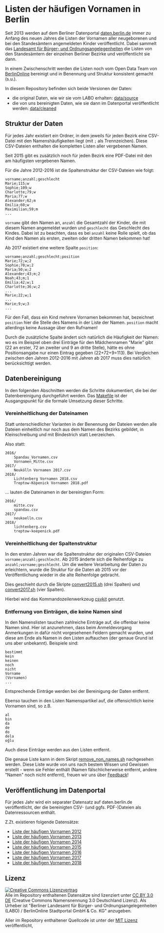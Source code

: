 # Listen der häufigen Vornamen in Berlin

Seit 2013 werden auf dem Berliner Datenportal [daten.berlin.de](https://daten.berlin.de) immer zu Anfang des neuen Jahres die Listen der Vornamen aller neugeborenen und bei den Standesämtern angemeldeten Kinder veröffentlicht. Dabei sammelt das [Landesamt für Bürger- und Ordnungsangelegenheiten](http://www.berlin.de/labo/) die Listen von den Standesämtern der einzelnen Berliner Bezirke und veröffentlicht sie dann.

In einem Zwischenschritt werden die Listen noch vom Open Data Team von [BerlinOnline](https://www.berlinonline.net) bereinigt und in Benennung und Struktur konsistent gemacht (s.u.).

In diesem Repository befinden sich beide Versionen der Daten:

- die original Daten, wie wir sie vom LABO erhalten: [data/source](data/source)
- die von uns bereinigten Daten, wie sie dann im Datenportal veröffentlicht werden: [data/cleaned](data/cleaned)

## Struktur der Daten

Für jedes Jahr existiert ein Ordner, in dem jeweils für jeden Bezirk eine CSV-Datei mit den Namenshäufigkeiten liegt (mit `;` als Trennzeichen). Diese CSV-Dateien enthalten die kompletten Listen aller vergebenen Namen.

Seit 2015 gibt es zusätzlich noch für jeden Bezirk eine PDF-Datei mit den am häufigsten vergebenen Namen.

Für die Jahre 2012-2016 ist die Spaltenstruktur der CSV-Dateien wie folgt:

```csv
vorname;anzahl;geschlecht
Marie;115;w
Sophie;109;w
Charlotte;79;w
Maria;77;w
Alexander;62;m
Emilia;60;w
Maximilian;59;m
...
```

`vorname` gibt den Namen an, `anzahl` die Gesamtzahl der Kinder, die mit diesem Namen angemeldet wurden und `geschlecht` das Geschlecht des Kindes. Dabei ist zu beachten, dass es bei `anzahl` keine Rolle spielt, ob das Kind den Namen als ersten, zweiten oder dritten Namen bekommen hat!

Ab 2017 existiert eine weitere Spalte `position`:

```csv
vorname;anzahl;geschlecht;position
Marie;72;w;2
Sophie;70;w;2
Maria;50;w;2
Alexander;43;m;2
Noah;43;m;1
Emilia;42;w;1
Charlotte;36;w;2
...
Marie;22;w;1
...
Marie;9;w;3
...
```

Für den Fall, dass ein Kind mehrere Vornamen bekommen hat, bezeichnet `position` hier die Stelle des Namens in der Liste der Namen. `position` macht allerdings keine Aussage über den Rufnamen!

Durch die zusätzliche Spalte ändert sich natürlich die Häufigkeit der Namen: wo es im Beispiel oben drei Einträge für den Mädchennamen "Marie" gibt (22 an erster, 72 an zweiter und 9 an dritte Stelle), hätte es ohne Positionsangabe nur einen Eintrag gegeben (22+72+9=113). Bei Vergleichen zwischen den Jahren 2012-2016 mit Jahren ab 2017 muss dies natürlich berücksichtigt werden.

## Datenbereinigung

In den folgenden Abschnitten werden die Schritte dokumentiert, die bei der Datenbereinigung durchgeführt werden. Das [Makefile](Makefile) ist der Ausgangspunkt für die formale Umsetzung dieser Schritte.

### Vereinheitlichung der Dateinamen

Statt unterschiedlicher Varianten in der Benennung der Dateien werden alle Dateien einheitlich nur noch aus dem Namen des Bezirks gebildet, in Kleinschreibung und mit Bindestrich statt Leerzeichen.

Also statt:

```
2016/
    Spandau_Vornamen.csv
    Vornamen_Mitte.csv
2017/
    Neukölln Vornamen 2017.csv
2018/
    Lichtenberg Vornamen 2018.csv
    Treptow-Köpenick Vornamen 2018.pdf
```

... lauten die Dateinamen in der bereinigten Form:

```
2016/
    mitte.csv
    spandau.csv
2017/
    neukoelln.csv
2018/
    lichtenberg.csv
    treptow-koepenick.pdf
```

### Vereinheitlichung der Spaltenstruktur

In den ersten Jahren war die Spaltenstruktur der originalen CSV-Dateien `vorname;anzahl;geschlecht`. Ab 2015 änderte sich die Reihenfolge zu `anzahl;vorname;geschlecht`. Um die weitere Verarbeitung der Daten zu erleichtern, wurde die Struktur für die Daten ab 2015 vor der Veröffentlichung wieder in die alte Reihenfolge gebracht.

Dies geschieht durch die Skripte [convert2015.sh](bin/convert2015.sh) (drei Spalten) und [convert2017.sh](bin/convert2017.sh) (vier Spalten).

Hierbei wird das Kommandozeilenwerkzeug [csvkit](https://csvkit.readthedocs.io) genutzt.

### Entfernung von Einträgen, die keine Namen sind

In den Namenslisten tauchen zahlreiche Einträge auf, die offenbar keine Namen sind. Hier ist anzunehmen, dass beim Anmeldevorgang Anmerkungen in dafür nicht vorgesehenen Feldern gemacht wurden, und diese am Ende als Namen in den Listen auftauchen (der genaue Grund ist uns aber unbekannt). Beispiele sind:

```
bestimmt
kein
keinen
noch
nicht
Vorname
(Vornamen)
...
```

Entsprechende Einträge werden bei der Bereinigung der Daten entfernt.

Ebenso tauchen in den Listen Namenspartikel auf, die offensichtlich keine Vornamen sind, so z.B.

```
al
bin
da
de
do
dela
oğlu
```

Auch diese Einträge werden aus den Listen entfernt.

Die genaue Liste kann in dem Skript [remove_non_names.sh](bin/remove_non_names.sh) nachgesehen werden. Diese Liste wurde von uns nach bestem Wissen und Gewissen erstellt - wenn sie Fehler enthält (Namen fälschlicherweise entfernt, andere "Namen" noch nicht entfernt), freuen wir uns über [Feedback](https://github.com/berlinonline/haeufige-vornamen-berlin/issues)!



## Veröffentlichung im Datenportal

Für jedes Jahr wird ein separater Datensatz auf daten.berlin.de veröffentlicht, der die bereinigten CSV- (und ggfs. PDF-)Dateien als Datenressourcen enthält.

Z.Zt. existieren folgende Datensätze:

- [Liste der häufigen Vornamen 2012](https://daten.berlin.de/datensaetze/liste-der-häufigen-vornamen-2012)
- [Liste der häufigen Vornamen 2013](https://daten.berlin.de/datensaetze/liste-der-häufigen-vornamen-2013)
- [Liste der häufigen Vornamen 2014](https://daten.berlin.de/datensaetze/liste-der-häufigen-vornamen-2014)
- [Liste der häufigen Vornamen 2015](https://daten.berlin.de/datensaetze/liste-der-häufigen-vornamen-2015)
- [Liste der häufigen Vornamen 2016](https://daten.berlin.de/datensaetze/liste-der-häufigen-vornamen-2016)
- [Liste der häufigen Vornamen 2017](https://daten.berlin.de/datensaetze/liste-der-häufigen-vornamen-2017)
- [Liste der häufigen Vornamen 2018](https://daten.berlin.de/datensaetze/liste-der-häufigen-vornamen-2018)

## Lizenz

<a rel="license" href="http://creativecommons.org/licenses/by/3.0/de/"><img alt="Creative Commons Lizenzvertrag" style="border-width:0" src="https://i.creativecommons.org/l/by/3.0/de/88x31.png" /></a><br/>
Alle im Repository enthaltenen Datensätze sind lizenziert unter [CC BY 3.0 DE](https://creativecommons.org/licenses/by/3.0/de/) (Creative Commons Namensnennung 3.0 Deutschland Lizenz). Als Urheber ist "Berliner Landesamt für Bürger- und Ordnungsangelegenheiten (LABO) / BerlinOnline Stadtportal GmbH & Co. KG" anzugeben.

Aller im Repository enthaltener Quellcode ist unter der [MIT Lizenz](LICENSE) veröffentlicht,